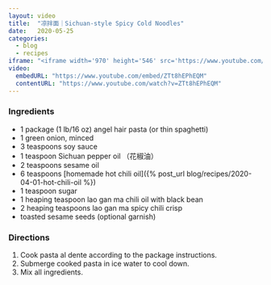 ```yaml
---
layout: video
title:  "凉拌面｜Sichuan-style Spicy Cold Noodles"
date:   2020-05-25
categories:
  - blog
  - recipes
iframe: "<iframe width='970' height='546' src='https://www.youtube.com/embed/ZTt8hEPhEQM' frameborder='0' allow='accelerometer; autoplay; encrypted-media; gyroscope; picture-in-picture' allowfullscreen></iframe>"
video:
  embedURL: "https://www.youtube.com/embed/ZTt8hEPhEQM"
  contentURL: "https://www.youtube.com/watch?v=ZTt8hEPhEQM"
---
```


### Ingredients

* 1 package (1 lb/16 oz) angel hair pasta (or thin spaghetti)
* 1 green onion, minced
* 3 teaspoons soy sauce
* 1 teaspoon Sichuan pepper oil （花椒油）
* 2 teaspoons sesame oil
* 6 teaspoons [homemade hot chili oil]({% post_url blog/recipes/2020-04-01-hot-chili-oil %})
* 1 teaspoon sugar
* 1 heaping teaspoon lao gan ma chili oil with black bean
* 2 heaping teaspoons lao gan ma spicy chili crisp
* toasted sesame seeds (optional garnish)

### Directions
1. Cook pasta al dente according to the package instructions.
2. Submerge cooked pasta in ice water to cool down.
3. Mix all ingredients.
